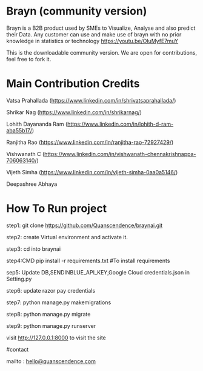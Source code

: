 # Brayn (community version)
Brayn is a B2B product used by SMEs to Visualize, Analyse and also predict their Data. Any customer can use and make use of brayn with no prior knowledge in statistics or technology
https://youtu.be/OluMyfE7muY

This is the  downloadable community version. We are open for contributions, feel free to fork it.



# Main Contribution Credits

Vatsa Prahallada (https://www.linkedin.com/in/shrivatsaprahallada/)

Shrikar Nag (https://www.linkedin.com/in/shrikarnag/)

Lohith Dayananda Ram (https://www.linkedin.com/in/lohith-d-ram-aba55b17/)

Ranjitha Rao (https://www.linkedin.com/in/ranjitha-rao-72927429/)

Vishwanath C (https://www.linkedin.com/in/vishwanath-chennakrishnappa-706063140/)

Vijeth Simha (https://www.linkedin.com/in/vijeth-simha-0aa0a5146/)

Deepashree Abhaya



# How To Run project

step1: git clone https://github.com/Quanscendence/braynai.git

step2: create Virtual environment and activate it.

step3: cd into braynai

step4:CMD pip install -r requirements.txt #To install requirements

sep5: Update  DB,SENDINBLUE_API_KEY,Google Cloud credentials.json in Setting.py  

step6:  update razor pay credentials 

step7: python manage.py makemigrations

step8: python manage.py migrate

step9: python manage.py runserver

visit http://127.0.0.1:8000 to visit the site

#contact 

mailto : hello@quanscendence.com
